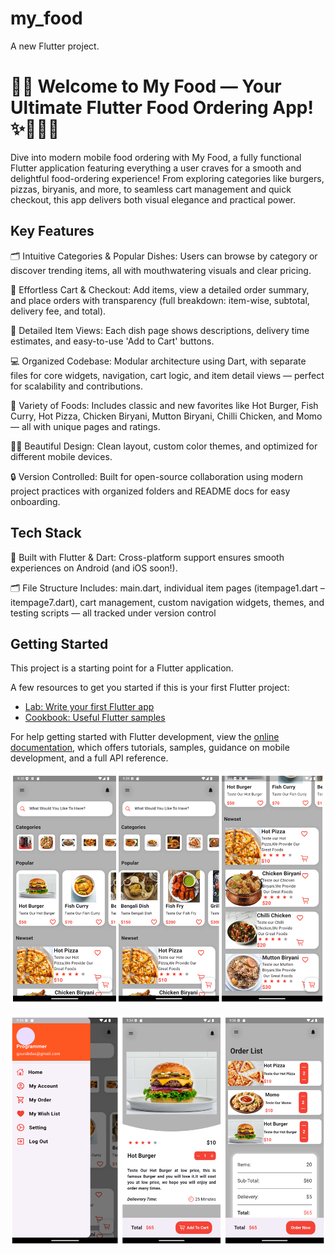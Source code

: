 # my_food

A new Flutter project.

# 📱✨ Welcome to My Food — Your Ultimate Flutter Food Ordering App! ✨🍔🍕🍛

Dive into modern mobile food ordering with My Food, a fully functional Flutter application featuring everything a user craves for a smooth and delightful food-ordering experience!
From exploring categories like burgers, pizzas, biryanis, and more, to seamless cart management and quick checkout, this app delivers both visual elegance and practical power.

## Key Features
🗂️ Intuitive Categories & Popular Dishes: Users can browse by category or discover trending items, all with mouthwatering visuals and clear pricing.

🛒 Effortless Cart & Checkout: Add items, view a detailed order summary, and place orders with transparency (full breakdown: item-wise, subtotal, delivery fee, and total).

🎯 Detailed Item Views: Each dish page shows descriptions, delivery time estimates, and easy-to-use 'Add to Cart' buttons.

💻 Organized Codebase: Modular architecture using Dart, with separate files for core widgets, navigation, cart logic, and item detail views — perfect for scalability and contributions.

🥗 Variety of Foods: Includes classic and new favorites like Hot Burger, Fish Curry, Hot Pizza, Chicken Biryani, Mutton Biryani, Chilli Chicken, and Momo — all with unique pages and ratings.

🧑‍🎨 Beautiful Design: Clean layout, custom color themes, and optimized for different mobile devices.

🔒 Version Controlled: Built for open-source collaboration using modern project practices with organized folders and README docs for easy onboarding.

## Tech Stack
🚀 Built with Flutter & Dart: Cross-platform support ensures smooth experiences on Android (and iOS soon!).

🗂️ File Structure Includes: main.dart, individual item pages (itempage1.dart – itempage7.dart), cart management, custom navigation widgets, themes, and testing scripts — all tracked under version control

## Getting Started

This project is a starting point for a Flutter application.

A few resources to get you started if this is your first Flutter project:

- [Lab: Write your first Flutter app](https://docs.flutter.dev/get-started/codelab)
- [Cookbook: Useful Flutter samples](https://docs.flutter.dev/cookbook)

For help getting started with Flutter development, view the
[online documentation](https://docs.flutter.dev/), which offers tutorials,
samples, guidance on mobile development, and a full API reference.

![image alt](https://github.com/Gourabdasg/Food-Delivery/blob/da9b2d875d576898dbb9b4e617f238970de50669/image1.png)

![image alt](https://github.com/Gourabdasg/Food-Delivery/blob/c20763ec99ad11d64d8115363f314206c3d80dec/image2.png)
